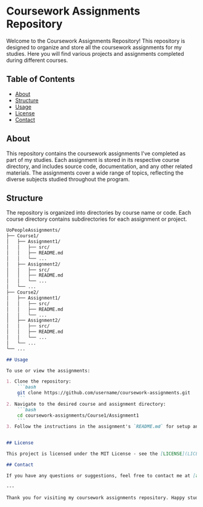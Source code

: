 # Coursework Assignments Repository

Welcome to the Coursework Assignments Repository! This repository is designed to organize and store all the coursework assignments for my studies. Here you will find various projects and assignments completed during different courses.

## Table of Contents

- [About](#about)
- [Structure](#structure)
- [Usage](#usage)
- [License](#license)
- [Contact](#contact)

## About

This repository contains the coursework assignments I've completed as part of my studies. Each assignment is stored in its respective course directory, and includes source code, documentation, and any other related materials. The assignments cover a wide range of topics, reflecting the diverse subjects studied throughout the program.

## Structure

The repository is organized into directories by course name or code. Each course directory contains subdirectories for each assignment or project.

```markdown
UoPeopleAssignments/
├── Course1/
│   ├── Assignment1/
│   │   ├── src/
│   │   ├── README.md
│   │   └── ...
│   ├── Assignment2/
│   │   ├── src/
│   │   ├── README.md
│   │   └── ...
│   └── ...
├── Course2/
│   ├── Assignment1/
│   │   ├── src/
│   │   ├── README.md
│   │   └── ...
│   ├── Assignment2/
│   │   ├── src/
│   │   ├── README.md
│   │   └── ...
│   └── ...
└── ...

## Usage

To use or view the assignments:

1. Clone the repository:
    ```bash
    git clone https://github.com/username/coursework-assignments.git
    ```
2. Navigate to the desired course and assignment directory:
    ```bash
    cd coursework-assignments/Course1/Assignment1
    ```
3. Follow the instructions in the assignment's `README.md` for setup and usage details.


## License

This project is licensed under the MIT License - see the [LICENSE](LICENSE) file for details.

## Contact

If you have any questions or suggestions, feel free to contact me at [adonya.getachew@gmail.com](mailto:adonya.getachew@gmail.com).

---

Thank you for visiting my coursework assignments repository. Happy studying!

